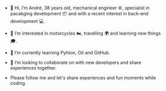 - 👋 Hi, I’m André, 38 years old, mechanical engineer ⚙️, specialist in pacakging development 📦 and with a recent interest in back-end development 💻.
- 👀 I’m interested in motorcycles 🏍️, travelling 🌍 and learning new things 🎓.
- 🌱 I’m currently learning Pyhton, Git and GitHub.
- 💞️ I’m looking to collaborate on with new developers and share experiences together.

- Please follow me and let's share experiences and fun moments while coding.

<!---
VieirAndre-86/VieirAndre-86 is a ✨ special ✨ repository because its `README.md` (this file) appears on your GitHub profile.
You can click the Preview link to take a look at your changes.
--->
